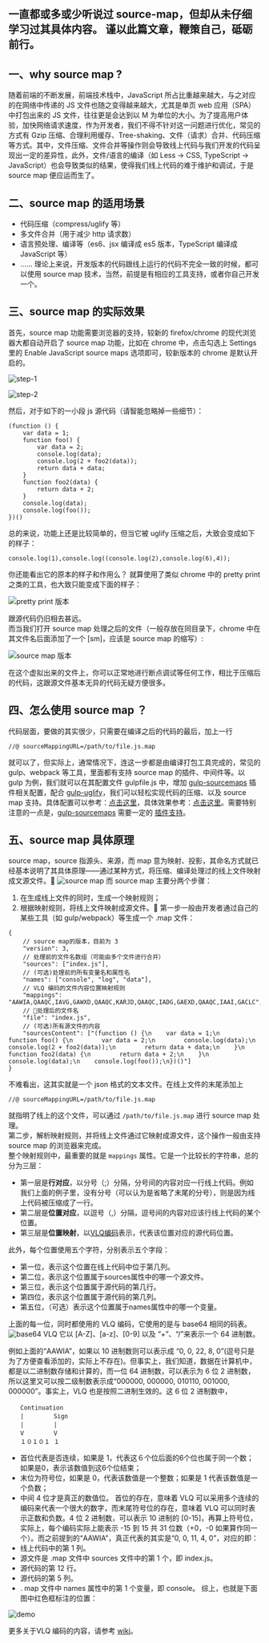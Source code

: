  一直都或多或少听说过 source-map，但却从未仔细学习过其具体内容。
谨以此篇文章，鞭策自己，砥砺前行。
------

## 一、why source map ?
随着前端的不断发展，前端技术栈中，JavaScript 所占比重越来越大，与之对应的在网络中传递的 JS 文件也随之变得越来越大，尤其是单页 web 应用（SPA）中打包出来的 JS 文件，往往更是会达到以 M 为单位的大小。为了提高用户体验，加快网络请求速度，作为开发者，我们不得不针对这一问题进行优化，常见的方式有 Gzip 压缩、合理利用缓存、Tree-shaking、文件（请求）合并、代码压缩等方式。其中，文件压缩、文件合并等操作则会导致线上代码与我们开发的代码呈现出一定的差异性，此外，文件/语言的编译（如 Less -> 
 CSS, TypeScript -> JavaScript）也会导致类似的结果，使得我们线上代码的难于维护和调试，于是 source map 便应运而生了。

## 二、source map 的适用场景
* 代码压缩（compress/uglify 等）
* 多文件合并（用于减少 http 请求数）
* 语言预处理、编译等（es6、jsx 编译成 es5 版本，TypeScript 编译成 JavaScript 等）
* ......
理论上来说，开发版本的代码跟线上运行的代码不完全一致的时候，都可以使用 source map 技术，当然，前提是有相应的工具支持，或者你自己开发一个。

## 三、source map 的实际效果
首先，source map 功能需要浏览器的支持，较新的 firefox/chrome 的现代浏览器大都自动开启了 source map 功能，比如在 chrome 中，点击勾选上 Settings 里的 Enable JavaScript source maps 选项即可，较新版本的 chrome 是默认开启的。

![step-1](https://upload-images.jianshu.io/upload_images/2064445-eb463b73e7b202bd.png?imageMogr2/auto-orient/strip%7CimageView2/2/w/1240)

![step-2](https://upload-images.jianshu.io/upload_images/2064445-1bfad700a48afbaf.png?imageMogr2/auto-orient/strip%7CimageView2/2/w/1240)

然后，对于如下的一小段 js 源代码（请智能忽略掉一些细节）：
```
(function () {
    var data = 1;
    function foo() {
        var data = 2;
        console.log(data);
        console.log(2 + foo2(data));
        return data + data;
    }
    function foo2(data) {
        return data + 2;
    }
    console.log(data);
    console.log(foo());
})()
```
总的来说，功能上还是比较简单的，但当它被 uglify 压缩之后，大致会变成如下的样子：
```
console.log(1),console.log((console.log(2),console.log(6),4));
```
你还能看出它的原本的样子和作用么？
就算使用了类似 chrome 中的 pretty print 之类的工具，也大致只能变成下面的样子：

![pretty print 版本](https://upload-images.jianshu.io/upload_images/2064445-d1b84d3b773f49a6.png?imageMogr2/auto-orient/strip%7CimageView2/2/w/1240)

跟源代码仍旧相去甚远。<br>
而当我们打开 source map 处理之后的文件（一般存放在同目录下，chrome 中在其文件名后面添加了一个 [sm]，应该是 source map  的缩写）:

![source map 版本](https://upload-images.jianshu.io/upload_images/2064445-6a0b72018af953ab.png?imageMogr2/auto-orient/strip%7CimageView2/2/w/1240)

在这个虚拟出来的文件上，你可以正常地进行断点调试等任何工作，相比于压缩后的代码，这跟源文件基本无异的代码无疑方便很多。

## 四、怎么使用 source map ？
代码层面，要做的其实很少，只需要在编译之后的代码的最后，加上一行
```
//@ sourceMappingURL=/path/to/file.js.map
```
就可以了，但实际上，通常情况下，连这一步都是由编译打包工具完成的，常见的 gulp、webpack 等工具，里面都有支持 source map 的插件、中间件等。以 gulp 为例，我们就可以在其配置文件 gulpfile.js 中，增加 [gulp-sourcemaps](https://www.npmjs.com/package/gulp-sourcemaps) 插件相关配置，配合 [gulp-uglify](https://www.npmjs.com/package/gulp-uglify)，我们可以轻松实现代码的压缩、以及 source map 支持。具体配置可以参考：[点击这里](https://github.com/daleandmayel/daily-conf/blob/master/2018-09-28/source-map/gulpfile.js)，具体效果参考：[点击这里](https://daleandmayel.github.io/daily-conf/2018-09-28/source-map/demo/index.html)。需要特别注意的一点是，[gulp-sourcemaps](https://www.npmjs.com/package/gulp-sourcemaps) 需要一定的 [插件支持](https://github.com/gulp-sourcemaps/gulp-sourcemaps/wiki/Plugins-with-gulp-sourcemaps-support)。

## 五、source map 具体原理
source map，source 指源头、来源，而 map 意为映射、投影，其命名方式就已经基本说明了其具体原理——通过某种方式，将压缩、编译处理过的线上文件映射成文源文件。
![source map](https://upload-images.jianshu.io/upload_images/2064445-3a2fab9c38e7914b.png?imageMogr2/auto-orient/strip%7CimageView2/2/w/1240)
而 source map 主要分两个步骤：
1. 在生成线上文件的同时，生成一个映射规则；
2. 根据映射规则，将线上文件映射成源文件。
第一步一般由开发者通过自己的某些工具（如 gulp/webpack）等生成一个 .map 文件：
```
{
    // source map的版本，目前为 3
    "version": 3,
    // 处理前的文件名数组（可能由多个文件进行合并）
    "sources": ["index.js"],
    // (可选)处理前的所有变量名和属性名
    "names": ["console", "log", "data"],
    // VLQ 编码的文件内容位置映射规则
    "mappings": "AAWIA,QAAQC,IAVG,GAWXD,QAAQC,KARJD,QAAQC,IADG,GAEXD,QAAQC,IAAI,GACLC",
    // 处理后的文件名
    "file": "index.js",
    // (可选)所有源文件的内容
    "sourcesContent": ["(function () {\n    var data = 1;\n    function foo() {\n        var data = 2;\n        console.log(data);\n        console.log(2 + foo2(data));\n        return data + data;\n    }\n    function foo2(data) {\n        return data + 2;\n    }\n    console.log(data);\n    console.log(foo());\n})()"]
}
```
不难看出，这其实就是一个 json 格式的文本文件。在线上文件的末尾添加上
```
//@ sourceMappingURL=/path/to/file.js.map
```
就指明了线上的这个文件，可以通过  `/path/to/file.js.map` 进行 source map 处理。
<br>
第二步，解析映射规则，并将线上文件通过它映射成源文件，这个操作一般由支持 source map 的浏览器来完成。<br>
整个映射规则中，最重要的就是 `mappings` 属性。它是一个比较长的字符串，总的分为三层：
* 第一层是**行对应**，以分号（;）分隔，分号间的内容对应一行线上代码。例如我们上面的例子里，没有分号（可以认为是省略了末尾的分号），则是因为线上代码被压缩成了一行。
* 第二层是**位置对应**，以逗号（,）分隔，逗号间的内容对应该行线上代码的某个位置。
* 第三层是**位置映射**，以[VLQ编码](http://en.wikipedia.org/wiki/Variable-length_quantity)表示，代表该位置对应的源代码位置。

此外，每个位置使用五个字符，分别表示五个字段：
* 第一位，表示这个位置在线上代码中位于第几列。
* 第二位，表示这个位置属于sources属性中的哪一个源文件。
* 第三位，表示这个位置属于源代码的第几行。
* 第四位，表示这个位置属于源代码的第几列。
* 第五位，（可选）表示这个位置属于names属性中的哪一个变量。

上面的每一位，同时都使用的 VLQ 编码，它使用的是与 base64 相同的码表。
![base64 VLQ](https://upload-images.jianshu.io/upload_images/2064445-b98fc4363708618c.png?imageMogr2/auto-orient/strip%7CimageView2/2/w/1240)
它以 [A-Z]、[a-z]、[0-9] 以及 “+”、“/”来表示一个 64 进制数。

例如上面的“AAWIA”，如果以 10 进制数则可以表示成 “0, 0, 22, 8, 0”(逗号只是为了方便查看添加的，实际上不存在)。但事实上，我们知道，数据在计算机中，都是以二进制数存储和计算的，而一位 64 进制数，可以表示为 6 位 2 进制数，所以这里又可以按二级制数表示成“000000, 000000, 010110, 001000, 000000”。事实上，VLQ 也是按照二进制生效的。这 6 位 2 进制数中，
```
　　Continuation
　　|　　　　　Sign
　　|　　　　　|
　　V　　　　　V
　　１０１０１ １
```
* 首位代表是否连续，如果是 1，代表这６个位后面的6个位也属于同一个数；如果是0，表示该数值到这6个位结束；
* 末位为符号位，如果是 0，代表该数值是一个整数；如果是 1 代表该数值是一个负数；
* 中间 4 位才是真正的数值位。
首位的存在，意味着 VLQ 可以采用多个连续的编码来代表一个很大的数字，而末尾符号位的存在，意味着 VLQ 可以同时表示正数和负数。4 位 2 进制数，可以表示 10 进制的 [0-15]，再算上符号位，实际上，每个编码实际上能表示 -15 到 15 共 31 位数（+0，-0 如果算作同一个）。而之前提到的“AAWIA”，真正代表的其实是“0, 0, 11, 4, 0”，对应的即：
* 线上代码中的第 1 列。
* 源文件是 .map 文件中 sources 文件中的第 1 个，即 index.js。
* 源代码的第 12 行。
* 源代码的第 5 列。
* . map 文件中 names 属性中的第 1 个变量，即 console。
综上，也就是下面图中红色框标注的位置：

![demo](https://upload-images.jianshu.io/upload_images/2064445-60986f4f2e146b8e.png?imageMogr2/auto-orient/strip%7CimageView2/2/w/1240)

更多关于VLQ 编码的内容，请参考 [wiki](http://en.wikipedia.org/wiki/Variable-length_quantity)。
